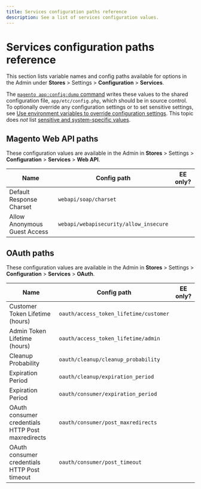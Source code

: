 ```yaml
---
title: Services configuration paths reference
description: See a list of services configuration values.
---
```


# Services configuration paths reference

This section lists variable names and config paths available for options in the Admin under **Stores** > Settings > **Configuration** > **Services**.

The [`magento app:config:dump` command](../cli/export-configuration.md) writes these values to the shared configuration file, `app/etc/config.php`, which should be in source control. To optionally override any configuration settings or to set sensitive settings, see [Use environment variables to override configuration settings](override-config-settings.md#environment-variables). This topic does _not_ list [sensitive and system-specific values](config-reference-sens.md).

## Magento Web API paths

These configuration values are available in the Admin in **Stores** > Settings > **Configuration** > **Services** > **Web API**.

| Name  | Config path | EE only? |
|--------------|--------------|--------------|
| Default Response Charset | `webapi/soap/charset` | <!-- ![Not EE-only](/help/assets/configuration/red-x.png) --> |
| Allow Anonymous Guest Access | `webapi/webapisecurity/allow_insecure` | <!-- ![Not EE-only](/help/assets/configuration/red-x.png) --> |

## OAuth paths

These configuration values are available in the Admin in **Stores** > Settings > **Configuration** > **Services** > **OAuth**.

| Name  | Config path | EE only? |
|--------------|--------------|--------------|
| Customer Token Lifetime (hours) | `oauth/access_token_lifetime/customer` | <!-- ![Not EE-only](/help/assets/configuration/red-x.png) --> |
| Admin Token Lifetime (hours) | `oauth/access_token_lifetime/admin` | <!-- ![Not EE-only](/help/assets/configuration/red-x.png) --> |
| Cleanup Probability | `oauth/cleanup/cleanup_probability` | <!-- ![Not EE-only](/help/assets/configuration/red-x.png) --> |
| Expiration Period | `oauth/cleanup/expiration_period` | <!-- ![Not EE-only](/help/assets/configuration/red-x.png) --> |
| Expiration Period | `oauth/consumer/expiration_period` | <!-- ![Not EE-only](/help/assets/configuration/red-x.png) --> |
| OAuth consumer credentials HTTP Post maxredirects | `oauth/consumer/post_maxredirects` | <!-- ![Not EE-only](/help/assets/configuration/red-x.png) --> |
| OAuth consumer credentials HTTP Post timeout | `oauth/consumer/post_timeout` | <!-- ![Not EE-only](/help/assets/configuration/red-x.png) --> |
